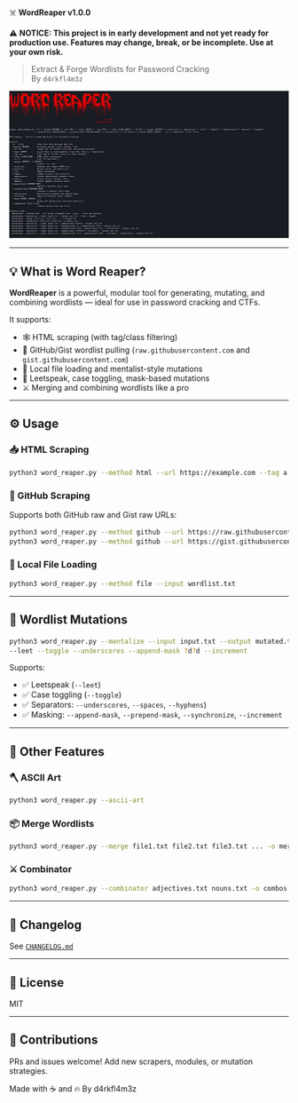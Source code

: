 ☠️ **WordReaper v1.0.0**

⚠️ **NOTICE: This project is in early development and not yet ready for production use. Features may change, break, or be incomplete. Use at your own risk.**


> Extract & Forge Wordlists for Password Cracking  
> By `d4rkfl4m3z`

![screenshot](screenshots/banner.jpg)

---

## 💡 What is Word Reaper?

**WordReaper** is a powerful, modular tool for generating, mutating, and combining wordlists — ideal for use in password cracking and CTFs.

It supports:

- 🕸️ HTML scraping (with tag/class filtering)
- 🐙 GitHub/Gist wordlist pulling (`raw.githubusercontent.com` and `gist.githubusercontent.com`)
- 📁 Local file loading and mentalist-style mutations
- 🔄 Leetspeak, case toggling, mask-based mutations
- ⚔️ Merging and combining wordlists like a pro

---

## ⚙️ Usage

### 📥 HTML Scraping
```bash
python3 word_reaper.py --method html --url https://example.com --tag a --class content
```

### 🐙 GitHub Scraping
Supports both GitHub raw and Gist raw URLs:
```bash
python3 word_reaper.py --method github --url https://raw.githubusercontent.com/username/repo/main/file.txt
python3 word_reaper.py --method github --url https://gist.githubusercontent.com/username/gistid/raw/commitid/file.txt
```

### 📁 Local File Loading
```bash
python3 word_reaper.py --method file --input wordlist.txt
```

---

## 🧠 Wordlist Mutations

```bash
python3 word_reaper.py --mentalize --input input.txt --output mutated.txt \
--leet --toggle --underscores --append-mask ?d?d --increment
```

Supports:
- ✅ Leetspeak (`--leet`)
- ✅ Case toggling (`--toggle`)
- ✅ Separators: `--underscores`, `--spaces`, `--hyphens`)
- ✅ Masking: `--append-mask`, `--prepend-mask`, `--synchronize`, `--increment`

---

## 🧰 Other Features

### 🪓 ASCII Art
```bash
python3 word_reaper.py --ascii-art
```

### 📦 Merge Wordlists
```bash
python3 word_reaper.py --merge file1.txt file2.txt file3.txt ... -o merged.txt
```

### ⚔️ Combinator
```bash
python3 word_reaper.py --combinator adjectives.txt nouns.txt -o combos.txt
```

---

## 📝 Changelog

See [`CHANGELOG.md`](CHANGELOG.md)

---

## 📁 License

MIT

---

## 🤝 Contributions

PRs and issues welcome! Add new scrapers, modules, or mutation strategies.

Made with ☕ and 🔥 By d4rkfl4m3z

